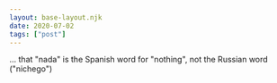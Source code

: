 ```yaml
---
layout: base-layout.njk
date: 2020-07-02
tags: ["post"]
---
```


... that "nada" is the Spanish word for "nothing", not the Russian word ("nichego")
